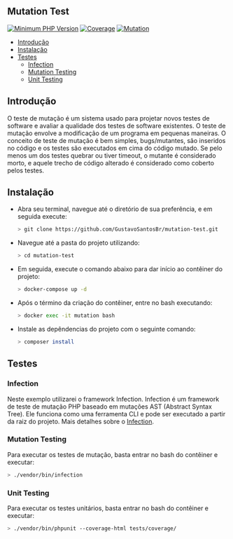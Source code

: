## Mutation Test

[![Minimum PHP Version](https://img.shields.io/badge/php-%5E8.0.5-blue)](https://php.net/)
[![Coverage](https://img.shields.io/badge/coverage-100%25-green)](https://github.com/GustavoSantosBr/mutation-test-php)
[![Mutation](https://img.shields.io/badge/mutation-100%25-green)](https://github.com/GustavoSantosBr/mutation-test-php)

* [Introdução](#introduction)
* [Instalação](#installation)
* [Testes](#tests)
    - [Infection](#infection)
    - [Mutation Testing](#mutation_testing)
    - [Unit Testing](#unit_testing)

<div id='introduction'></div> 

## Introdução

O teste de mutação é um sistema usado para projetar novos testes de software e avaliar a qualidade dos testes de
software existentes. O teste de mutação envolve a modificação de um programa em pequenas maneiras. O conceito de teste
de mutação é bem simples, bugs/mutantes, são inseridos no código e os testes são executados em cima do código mutado. Se
pelo menos um dos testes quebrar ou tiver timeout, o mutante é considerado morto, e aquele trecho de código alterado é
considerado como coberto pelos testes.

<div id='installation'></div>

## Instalação

- Abra seu terminal, navegue até o diretório de sua preferência, e em seguida execute:
  ```bash
  > git clone https://github.com/GustavoSantosBr/mutation-test.git
  ```

- Navegue até a pasta do projeto utilizando:
  ```bash
  > cd mutation-test
  ```

- Em seguida, execute o comando abaixo para dar início ao contêiner do projeto:
  ```bash
  > docker-compose up -d
  ```

- Após o término da criação do contêiner, entre no bash executando:
  ```bash
  > docker exec -it mutation bash
  ```

- Instale as depêndencias do projeto com o seguinte comando:
  ```bash
  > composer install
  ```

<div id='tests'></div>

## Testes

<div id='infection'></div>

### Infection

Neste exemplo utilizarei o framework Infection. Infection é um framework de teste de mutação PHP baseado em mutações AST
(Abstract Syntax Tree). Ele funciona como uma ferramenta CLI e pode ser executado a partir da raiz do projeto. Mais
detalhes sobre o [Infection](https://infection.github.io/guide/index.html).

<div id='mutation_testing'></div>

### Mutation Testing

Para executar os testes de mutação, basta entrar no bash do contêiner e executar:

  ```bash
  > ./vendor/bin/infection
  ```

<div id='unit_testing'></div>

### Unit Testing

Para executar os testes unitários, basta entrar no bash do contêiner e executar:

  ```bash
  > ./vendor/bin/phpunit --coverage-html tests/coverage/
  ```